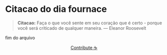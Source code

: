 # Citacao do dia fournace

> **Citacao:** Faça o que você sente em seu coração que é certo - porque você será criticado de qualquer maneira. — Eleanor Roosevelt

fim do arquivo

<watermark-footer>
<p align="center">
  <a href="https://github.com/ruisuan/ruisuan/blob/main/contribute.md">Contribute ☕</a>
</p>
</watermark-footer>
